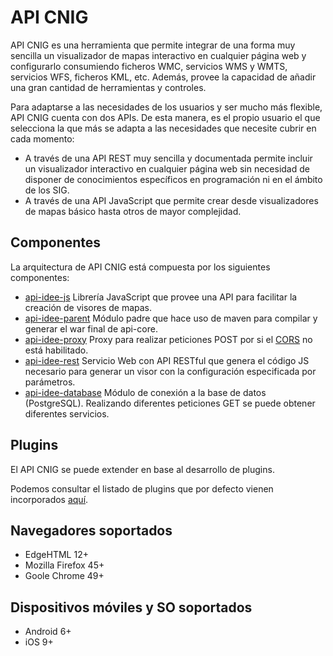 # API CNIG

API CNIG es una herramienta que permite integrar de una forma muy sencilla un visualizador de mapas interactivo en cualquier página web y configurarlo consumiendo ficheros WMC, servicios WMS y WMTS, servicios WFS, ficheros KML, etc. Además, provee la capacidad de añadir una gran cantidad de herramientas y controles.

Para adaptarse a las necesidades de los usuarios y ser mucho más flexible, API CNIG cuenta con dos APIs. De esta manera, es el propio usuario el que selecciona la que más se adapta a las necesidades que necesite cubrir en cada momento:

 - A través de una API REST muy sencilla y documentada permite incluir un visualizador interactivo en cualquier página web sin necesidad de disponer de conocimientos específicos en programación ni en el ámbito de los SIG.
 - A través de una API JavaScript que permite crear desde visualizadores de mapas básico hasta otros de mayor complejidad.

## Componentes

La arquitectura de API CNIG está compuesta por los siguientes componentes:

- [api-idee-js](/api-idee-js) Librería JavaScript que provee una API para facilitar la creación de visores de mapas.
- [api-idee-parent](/api-idee-parent) Módulo padre que hace uso de maven para compilar y generar el war final de api-core.
- [api-idee-proxy](/api-idee-proxy) Proxy para realizar peticiones POST por si el [CORS](https://developer.mozilla.org/en-US/docs/Web/HTTP/Access_control_CORS) no está habilitado.
- [api-idee-rest](/api-idee-rest) Servicio Web con API RESTful que genera el código JS necesario para generar un visor con la configuración especificada por parámetros.
- [api-idee-database](/api-idee-database) Módulo de conexión a la base de datos (PostgreSQL). Realizando diferentes peticiones GET se puede obtener diferentes servicios.

## Plugins

El API CNIG se puede extender en base al desarrollo de plugins.

Podemos consultar el listado de plugins que por defecto vienen incorporados [aquí](https://github.com/IGN-CNIG/API-CNIG/wiki/2.3.-Plugins).


## Navegadores soportados

- EdgeHTML 12+
- Mozilla Firefox 45+
- Goole Chrome 49+

## Dispositivos móviles y SO soportados

- Android 6+
- iOS 9+
